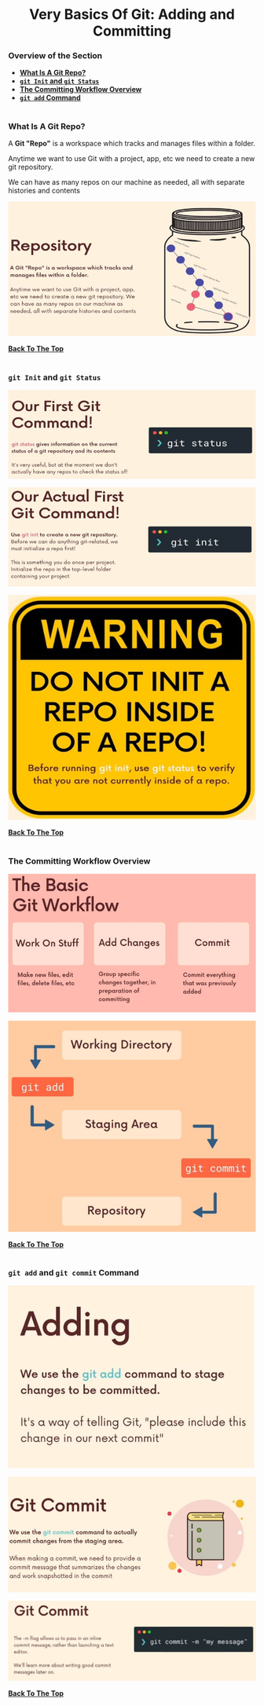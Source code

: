 <h1 align="center">Very Basics Of Git: Adding and Committing</h1>

### Overview of the Section
* **[What Is A Git Repo?](#git)**
* **[``git Init`` and ``git Status``](#git-init-status)**
* **[The Committing Workflow Overview](#workflow)**
* **[``git add`` Command](#git-add)**

#
### <a name="git">What Is A Git Repo?</a>

A **Git "Repo"** is a workspace which tracks and
manages files within a folder.

Anytime we want to use Git with a project, app,
etc we need to create a new git repository. 

We can have as many repos on our machine as
needed, all with separate histories and contents

![git](https://github.com/tsokac2/-_-_Git_and_GitHub_CheatSheet/blob/main/src/02.JPG)

**[Back To The Top](#Overview-of-the-Section)**
#

###  <a name="git-init-status">``git Init`` and ``git Status``</a>

![git Status](https://github.com/tsokac2/-_-_Git_and_GitHub_CheatSheet/blob/main/src/03.JPG)

![git init](https://github.com/tsokac2/-_-_Git_and_GitHub_CheatSheet/blob/main/src/04.JPG)

![warning](https://github.com/tsokac2/-_-_Git_and_GitHub_CheatSheet/blob/main/src/05.JPG)

**[Back To The Top](#Overview-of-the-Section)**
#
### <a name="workflow">The Committing Workflow Overview</a>

![Workflow](https://github.com/tsokac2/-_-_Git_and_GitHub_CheatSheet/blob/main/src/06.JPG)

![Workflow_2](https://github.com/tsokac2/-_-_Git_and_GitHub_CheatSheet/blob/main/src/07.JPG)

**[Back To The Top](#Overview-of-the-Section)**
#
### <a name="git-add"> ``git add`` and  ``git commit`` Command </a>

![git_add](https://github.com/tsokac2/-_-_Git_and_GitHub_CheatSheet/blob/main/src/09.JPG)

![git_commit](https://github.com/tsokac2/-_-_Git_and_GitHub_CheatSheet/blob/main/src/08.JPG)

![git_commit_m](https://github.com/tsokac2/-_-_Git_and_GitHub_CheatSheet/blob/main/src/10.JPG)

**[Back To The Top](#Overview-of-the-Section)**
#